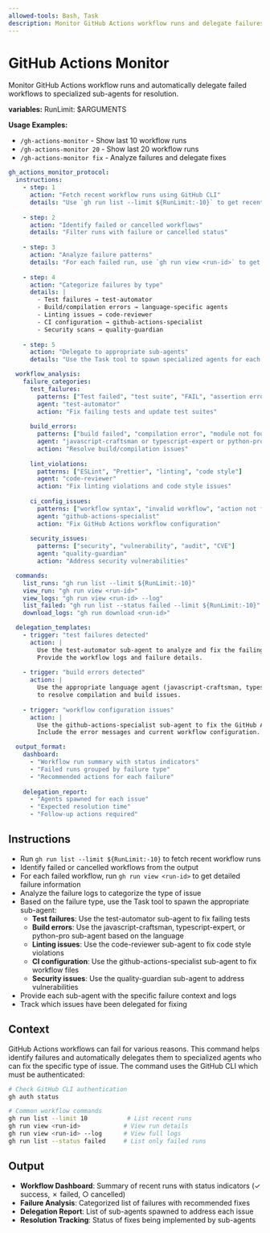```yaml
---
allowed-tools: Bash, Task
description: Monitor GitHub Actions workflow runs and delegate failures to appropriate sub-agents
---
```


# GitHub Actions Monitor

Monitor GitHub Actions workflow runs and automatically delegate failed workflows to specialized sub-agents for resolution.

**variables:**
RunLimit: $ARGUMENTS

**Usage Examples:**

- `/gh-actions-monitor` - Show last 10 workflow runs
- `/gh-actions-monitor 20` - Show last 20 workflow runs
- `/gh-actions-monitor fix` - Analyze failures and delegate fixes

```yaml
gh_actions_monitor_protocol:
  instructions:
    - step: 1
      action: "Fetch recent workflow runs using GitHub CLI"
      details: "Use `gh run list --limit ${RunLimit:-10}` to get recent runs"
    
    - step: 2
      action: "Identify failed or cancelled workflows"
      details: "Filter runs with failure or cancelled status"
    
    - step: 3
      action: "Analyze failure patterns"
      details: "For each failed run, use `gh run view <run-id>` to get details"
    
    - step: 4
      action: "Categorize failures by type"
      details: |
        - Test failures → test-automator
        - Build/compilation errors → language-specific agents
        - Linting issues → code-reviewer
        - CI configuration → github-actions-specialist
        - Security scans → quality-guardian
    
    - step: 5
      action: "Delegate to appropriate sub-agents"
      details: "Use the Task tool to spawn specialized agents for each failure type"

  workflow_analysis:
    failure_categories:
      test_failures:
        patterns: ["Test failed", "test suite", "FAIL", "assertion error"]
        agent: "test-automator"
        action: "Fix failing tests and update test suites"
      
      build_errors:
        patterns: ["build failed", "compilation error", "module not found"]
        agent: "javascript-craftsman or typescript-expert or python-pro"
        action: "Resolve build/compilation issues"
      
      lint_violations:
        patterns: ["ESLint", "Prettier", "linting", "code style"]
        agent: "code-reviewer"
        action: "Fix linting violations and code style issues"
      
      ci_config_issues:
        patterns: ["workflow syntax", "invalid workflow", "action not found"]
        agent: "github-actions-specialist"
        action: "Fix GitHub Actions workflow configuration"
      
      security_issues:
        patterns: ["security", "vulnerability", "audit", "CVE"]
        agent: "quality-guardian"
        action: "Address security vulnerabilities"

  commands:
    list_runs: "gh run list --limit ${RunLimit:-10}"
    view_run: "gh run view <run-id>"
    view_logs: "gh run view <run-id> --log"
    list_failed: "gh run list --status failed --limit ${RunLimit:-10}"
    download_logs: "gh run download <run-id>"

  delegation_templates:
    - trigger: "test failures detected"
      action: |
        Use the test-automator sub-agent to analyze and fix the failing tests.
        Provide the workflow logs and failure details.
    
    - trigger: "build errors detected"
      action: |
        Use the appropriate language agent (javascript-craftsman, typescript-expert, or python-pro)
        to resolve compilation and build issues.
    
    - trigger: "workflow configuration issues"
      action: |
        Use the github-actions-specialist sub-agent to fix the GitHub Actions workflow files.
        Include the error messages and current workflow configuration.

  output_format:
    dashboard:
      - "Workflow run summary with status indicators"
      - "Failed runs grouped by failure type"
      - "Recommended actions for each failure"
    
    delegation_report:
      - "Agents spawned for each issue"
      - "Expected resolution time"
      - "Follow-up actions required"
```

## Instructions

- Run `gh run list --limit ${RunLimit:-10}` to fetch recent workflow runs
- Identify failed or cancelled workflows from the output
- For each failed workflow, run `gh run view <run-id>` to get detailed failure information
- Analyze the failure logs to categorize the type of issue
- Based on the failure type, use the Task tool to spawn the appropriate sub-agent:
  - **Test failures**: Use the test-automator sub-agent to fix failing tests
  - **Build errors**: Use the javascript-craftsman, typescript-expert, or python-pro sub-agent based on the language
  - **Linting issues**: Use the code-reviewer sub-agent to fix code style violations
  - **CI configuration**: Use the github-actions-specialist sub-agent to fix workflow files
  - **Security issues**: Use the quality-guardian sub-agent to address vulnerabilities
- Provide each sub-agent with the specific failure context and logs
- Track which issues have been delegated for fixing

## Context

GitHub Actions workflows can fail for various reasons. This command helps identify failures and automatically delegates them to specialized agents who can fix the specific type of issue. The command uses the GitHub CLI which must be authenticated:

```bash
# Check GitHub CLI authentication
gh auth status

# Common workflow commands
gh run list --limit 10           # List recent runs
gh run view <run-id>            # View run details
gh run view <run-id> --log      # View full logs
gh run list --status failed     # List only failed runs
```

## Output

- **Workflow Dashboard**: Summary of recent runs with status indicators (✓ success, ✗ failed, ○ cancelled)
- **Failure Analysis**: Categorized list of failures with recommended fixes
- **Delegation Report**: List of sub-agents spawned to address each issue
- **Resolution Tracking**: Status of fixes being implemented by sub-agents